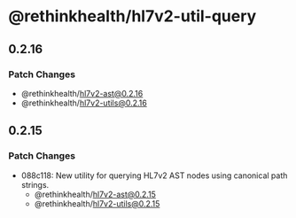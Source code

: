 # @rethinkhealth/hl7v2-util-query

## 0.2.16

### Patch Changes

- @rethinkhealth/hl7v2-ast@0.2.16
- @rethinkhealth/hl7v2-utils@0.2.16

## 0.2.15

### Patch Changes

- 088c118: New utility for querying HL7v2 AST nodes using canonical path strings.
  - @rethinkhealth/hl7v2-ast@0.2.15
  - @rethinkhealth/hl7v2-utils@0.2.15
